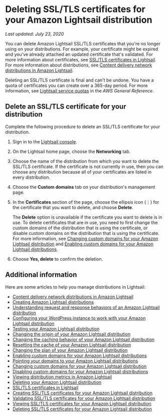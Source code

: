 # Deleting SSL/TLS certificates for your Amazon Lightsail distribution<a name="amazon-lightsail-deleting-distribution-certificates"></a>

 *Last updated: July 23, 2020* 

You can delete Amazon Lightsail SSL/TLS certificates that you're no longer using on your distributions\. For example, your certificate might be expired and you've already attached an updated certificate that's validated\. For more information about certificates, see [SSL/TLS certificates in Lightsail](understanding-tls-ssl-certificates-in-lightsail-https.md)\. For more information about distributions, see [Content delivery network distributions in Amazon Lightsail](amazon-lightsail-content-delivery-network-distributions.md)\.

Deleting an SSL/TLS certificate is final and can't be undone\. You have a quota of certificates you can create over a 365\-day period\. For more information, see [Lightsail service quotas](https://docs.aws.amazon.com/general/latest/gr/lightsail.html#limits_lightsail) in the *AWS General Reference*\.

## Delete an SSL/TLS certificate for your distribution<a name="deleting-distribution-certificate"></a>

Complete the following procedure to delete an SSL/TLS certificate for your distribution\.

1. Sign in to the [Lightsail console](https://lightsail.aws.amazon.com/)\.

1. On the Lightsail home page, choose the **Networking** tab\.

1. Choose the name of the distribution from which you want to delete the SSL/TLS certificate\. If the certificate is not currently in use, then you can choose any distribution because all of your certificates are listed in every distribution\.

1. Choose the **Custom domains** tab on your distribution's management page\.

1. In the **Certificates** section of the page, choose the ellipsis icon \(⋮\) for the certificate that you want to delete, and choose **Delete**\.

   The **Delete** option is unavailable if the certificate you want to delete is in use\. To delete certificates that are in use, you need to first change the custom domains of the distribution that is using the certificate, or disable custom domains on the distribution that is using the certificate\. For more information, see [Changing custom domains for your Amazon Lightsail distribution](amazon-lightsail-changing-distribution-custom-domains.md) and [Enabling custom domains for your Amazon Lightsail distributions](amazon-lightsail-disabling-distribution-custom-domains.md#amazon-lightsail-disabling-distribution-custom-domains.title)\.

1. Choose **Yes, delete** to confirm the deletion\.

## Additional information<a name="delete-distribution-certificates-additional-information"></a>

Here are some articles to help you manage distributions in Lightsail:
+ [Content delivery network distributions in Amazon Lightsail](amazon-lightsail-content-delivery-network-distributions.md)
+ [Creating Amazon Lightsail distributions](amazon-lightsail-creating-content-delivery-network-distribution.md)
+ [Understanding request and response behaviors of an Amazon Lightsail distribution](amazon-lightsail-distribution-request-and-response.md)
+ [Configuring your WordPress instance to work with your Amazon Lightsail distribution](amazon-lightsail-editing-wp-config-for-distribution.md)
+ [Testing your Amazon Lightsail distribution](amazon-lightsail-testing-distribution.md)
+ [Changing the origin of your Amazon Lightsail distribution](amazon-lightsail-changing-distribution-origin.md)
+ [Changing the caching behavior of your Amazon Lightsail distribution](amazon-lightsail-changing-default-cache-behavior.md)
+ [Resetting the cache of your Amazon Lightsail distribution](amazon-lightsail-resetting-distribution-cache.md)
+ [Changing the plan of your Amazon Lightsail distribution](amazon-lighstail-changing-distribution-plan.md)
+ [Enabling custom domains for your Amazon Lightsail distributions](amazon-lightsail-enabling-distribution-custom-domains.md)
+ [Pointing your domains to your Amazon Lightsail distributions](amazon-lightsail-point-domain-to-distribution.md)
+ [Changing custom domains for your Amazon Lightsail distribution](amazon-lightsail-changing-distribution-custom-domains.md)
+ [Disabling custom domains for your Amazon Lightsail distributions](amazon-lightsail-disabling-distribution-custom-domains.md)
+ [Viewing distribution metrics in Amazon Lightsail](amazon-lightsail-viewing-distribution-health-metrics.md)
+ [Deleting your Amazon Lightsail distribution](amazon-lightsail-deleting-distribution.md)
+ [SSL/TLS certificates in Lightsail](understanding-tls-ssl-certificates-in-lightsail-https.md)
+ [Creating SSL/TLS certificates for your Amazon Lightsail distribution](amazon-lightsail-create-a-distribution-certificate.md)
+ [Validating SSL/TLS certificates for your Amazon Lightsail distribution](amazon-lightsail-validating-a-distribution-certificate.md)
+ [Viewing SSL/TLS certificates for your Amazon Lightsail distribution](amazon-lightsail-viewing-distribution-certificates.md)
+ [Deleting SSL/TLS certificates for your Amazon Lightsail distribution](#amazon-lightsail-deleting-distribution-certificates)